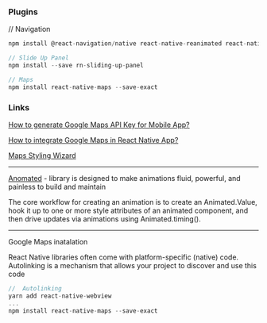 ### Plugins

// Navigation

```js
npm install @react-navigation/native react-native-reanimated react-native-gesture-handler react-native-screens react-native-safe-area-context @react-native-community/masked-view @react-navigation/stack @react-navigation/bottom-tabs

// Slide Up Panel
npm install --save rn-sliding-up-panel

// Maps
npm install react-native-maps --save-exact
```

### Links

[How to generate Google Maps API Key for Mobile App?](https://www.byprogrammers.com/2020/11/how-to-generate-google-maps-api-key-for-mobile-app/)

[How to integrate Google Maps in React Native App?](https://www.byprogrammers.com/2020/11/how-to-integrate-google-maps-in-react-native-app/)

[Maps Styling Wizard](https://mapstyle.withgoogle.com/)

---

[Anomated](https://reactnative.dev/docs/animated) - library is designed to make animations fluid, powerful, and painless to build and maintain

The core workflow for creating an animation is to create an Animated.Value, hook it up to one or more style attributes of an animated component, and then drive updates via animations using Animated.timing().

---

Google Maps inatalation

React Native libraries often come with platform-specific (native) code. Autolinking is a mechanism that allows your project to discover and use this code

```js
//  Autolinking
yarn add react-native-webview
...
npm install react-native-maps --save-exact
```
